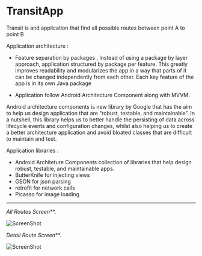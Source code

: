 # TransitApp

Transit is and application that find all possible routes between point A to point B 

Application architecture : 
* Feature separation by packages , 
Instead of using a package by layer approach, application structured by package per feature. This greatly improves readability and modularizes the app in a way that parts of it can be changed independently from each other. Each key feature of the app is in its own Java package

*  Application follow Android Architecture Component along with MVVM.

Android architecture components is new library by Google that has the aim to help us design application that are “robust, testable, and maintainable”. In a nutshell, this library helps us to better handle the persisting of data across lifecycle events and configuration changes, whilst also helping us to create a better architecture application and avoid bloated classes that are difficult to maintain and test.

Application libraries : 
* Android Architeture Components collection of libraries that help design robust, testable, and maintainable apps.
* ButterKnife for injecting views
* GSON for json parsing
* retrofit for network calls
* Picasso for image loading



***



_All Routes Screen_**. 


![ScreenShot](https://raw.github.com/MohamedElgendyGits/TransitApp/master/screenshots/Screenshot1.png)


_Detail Route Screen_**. 


![ScreenShot](https://raw.github.com/MohamedElgendyGits/TransitApp/master/screenshots/Screenshot2.png)


